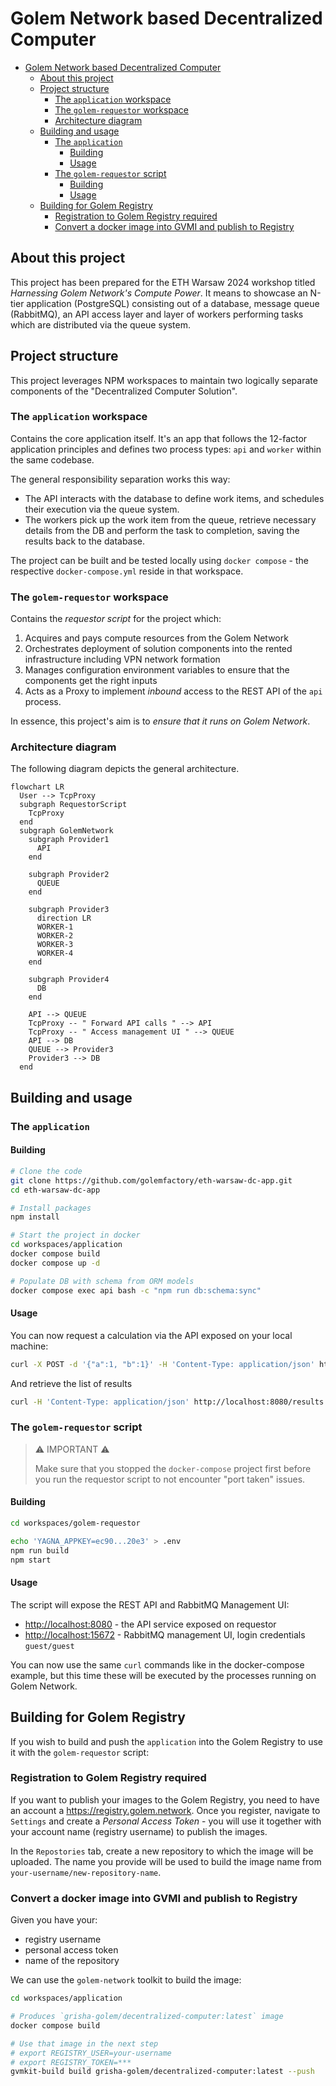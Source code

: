 # Golem Network based Decentralized Computer

<!-- TOC -->
* [Golem Network based Decentralized Computer](#golem-network-based-decentralized-computer)
  * [About this project](#about-this-project)
  * [Project structure](#project-structure)
    * [The `application` workspace](#the-application-workspace)
    * [The `golem-requestor` workspace](#the-golem-requestor-workspace)
    * [Architecture diagram](#architecture-diagram)
  * [Building and usage](#building-and-usage)
    * [The `application`](#the-application)
      * [Building](#building)
      * [Usage](#usage)
    * [The `golem-requestor` script](#the-golem-requestor-script)
      * [Building](#building-1)
      * [Usage](#usage-1)
  * [Building for Golem Registry](#building-for-golem-registry)
    * [Registration to Golem Registry required](#registration-to-golem-registry-required)
    * [Convert a docker image into GVMI and publish to Registry](#convert-a-docker-image-into-gvmi-and-publish-to-registry)
<!-- TOC -->

## About this project

This project has been prepared for the ETH Warsaw 2024 workshop titled _Harnessing Golem Network's Compute Power_. It
means to showcase an N-tier application (PostgreSQL) consisting out of a database, message queue (RabbitMQ), an API
access layer and layer of workers performing tasks which are distributed via the queue system.

## Project structure

This project leverages NPM workspaces to maintain two logically separate components of the "Decentralized Computer
Solution".

### The `application` workspace

Contains the core application itself. It's an app that follows the 12-factor application principles and defines two
process types: `api` and `worker` within the same codebase.

The general responsibility separation works this way:

- The API interacts with the database to define work items, and schedules their execution via the queue system.
- The workers pick up the work item from the queue, retrieve necessary details from the DB and perform the task to
  completion, saving the results back to the database.

The project can be built and be tested locally using `docker compose` - the respective `docker-compose.yml` reside in
that workspace.

### The `golem-requestor` workspace

Contains the _requestor script_ for the project which:

1. Acquires and pays compute resources from the Golem Network
2. Orchestrates deployment of solution components into the rented infrastructure including VPN network formation
3. Manages configuration environment variables to ensure that the components get the right inputs
4. Acts as a Proxy to implement _inbound_ access to the REST API of the `api` process.

In essence, this project's aim is to _ensure that it runs on Golem Network_.

### Architecture diagram

The following diagram depicts the general architecture.

```mermaid
flowchart LR
  User --> TcpProxy
  subgraph RequestorScript
    TcpProxy
  end
  subgraph GolemNetwork
    subgraph Provider1
      API
    end

    subgraph Provider2
      QUEUE
    end

    subgraph Provider3
      direction LR
      WORKER-1
      WORKER-2
      WORKER-3
      WORKER-4
    end

    subgraph Provider4
      DB
    end

    API --> QUEUE
    TcpProxy -- " Forward API calls " --> API
    TcpProxy -- " Access management UI " --> QUEUE
    API --> DB
    QUEUE --> Provider3
    Provider3 --> DB
  end
```

## Building and usage

### The `application`

#### Building

```bash
# Clone the code
git clone https://github.com/golemfactory/eth-warsaw-dc-app.git
cd eth-warsaw-dc-app

# Install packages
npm install

# Start the project in docker
cd workspaces/application
docker compose build
docker compose up -d

# Populate DB with schema from ORM models
docker compose exec api bash -c "npm run db:schema:sync"
```

#### Usage

You can now request a calculation via the API exposed on your local machine:

```bash
curl -X POST -d '{"a":1, "b":1}' -H 'Content-Type: application/json' http://localhost:8080/add | jq
```

And retrieve the list of results

```bash
curl -H 'Content-Type: application/json' http://localhost:8080/results | jq
```

### The `golem-requestor` script

> ⚠ IMPORTANT ⚠
>
> Make sure that you stopped the `docker-compose` project first before you run the requestor script to not encounter "port taken" issues.

#### Building

```bash
cd workspaces/golem-requestor

echo 'YAGNA_APPKEY=ec90...20e3' > .env
npm run build
npm start
```

#### Usage

The script will expose the REST API and RabbitMQ Management UI:

- [http://localhost:8080]() - the API service exposed on requestor
- [http://localhost:15672]() - RabbitMQ management UI, login credentials `guest/guest`

You can now use the same `curl` commands like in the docker-compose example, but this time these will be executed by the processes running on Golem Network.

## Building for Golem Registry

If you wish to build and push the `application` into the Golem Registry to use it with the `golem-requestor` script:

### Registration to Golem Registry required

If you want to publish your images to the Golem Registry, you need to have an account a https://registry.golem.network. Once you register, navigate to `Settings` and create a _Personal Access Token_ - you will use it together with your account name (registry username) to publish the images.

In the `Repostories` tab, create a new repository to which the image will be uploaded. The name you provide will be used to build the image name from `your-username/new-repository-name`.

### Convert a docker image into GVMI and publish to Registry

Given you have your:

- registry username
- personal access token
- name of the repository

We can use the `golem-network` toolkit to build the image:

```bash
cd workspaces/application

# Produces `grisha-golem/decentralized-computer:latest` image
docker compose build

# Use that image in the next step
# export REGISTRY_USER=your-username
# export REGISTRY_TOKEN=***
gvmkit-build build grisha-golem/decentralized-computer:latest --push
```
